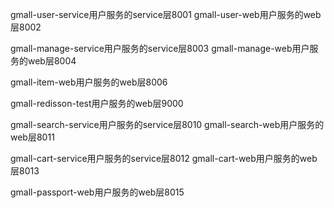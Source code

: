 
gmall-user-service用户服务的service层8001
gmall-user-web用户服务的web层8002

gmall-manage-service用户服务的service层8003
gmall-manage-web用户服务的web层8004

gmall-item-web用户服务的web层8006

gmall-redisson-test用户服务的web层9000

gmall-search-service用户服务的service层8010
gmall-search-web用户服务的web层8011

gmall-cart-service用户服务的service层8012
gmall-cart-web用户服务的web层8013

gmall-passport-web用户服务的web层8015

